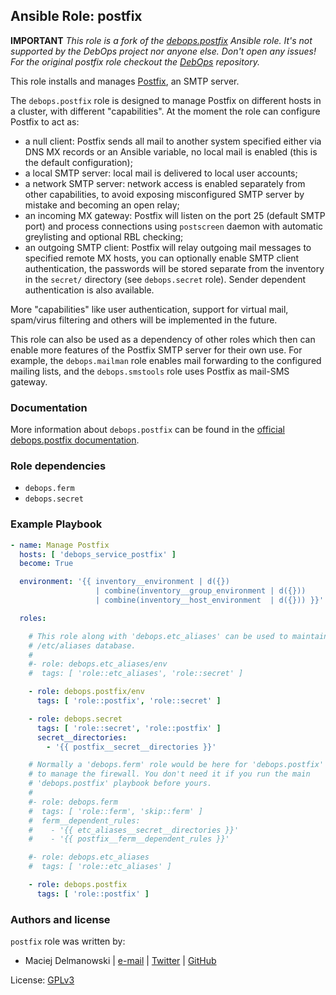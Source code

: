 ## Ansible Role: postfix

**IMPORTANT**
_This role is a fork of the [debops.postfix](https://github.com/debops/debops/tree/master/ansible/roles/debops.postfix)
Ansible role. It's not supported by the DebOps project nor anyone else. Don't
open any issues! For the original postfix role checkout the [DebOps](https://github.com/debops/debops)
repository._

This role installs and manages [Postfix](http://postfix.org/), an SMTP server.

The `debops.postfix` role is designed to manage Postfix on different hosts in
a cluster, with different "capabilities". At the moment the role can configure
Postfix to act as:

* a null client: Postfix sends all mail to another system specified
  either via DNS MX records or an Ansible variable, no local mail is enabled
  (this is the default configuration);
* a local SMTP server: local mail is delivered to local user accounts;
* a network SMTP server: network access is enabled separately from other
  capabilities, to avoid exposing misconfigured SMTP server by mistake and
  becoming an open relay;
* an incoming MX gateway: Postfix will listen on the port 25 (default SMTP
  port) and process connections using `postscreen` daemon with automatic
  greylisting and optional RBL checking;
* an outgoing SMTP client: Postfix will relay outgoing mail messages to
  specified remote MX hosts, you can optionally enable SMTP client
  authentication, the passwords will be stored separate from the inventory in
  the `secret/` directory (see `debops.secret` role). Sender dependent
  authentication is also available.

More "capabilities" like user authentication, support for virtual mail,
spam/virus filtering and others will be implemented in the future.

This role can also be used as a dependency of other roles which then can
enable more features of the Postfix SMTP server for their own use. For
example, the `debops.mailman` role enables mail forwarding to the configured
mailing lists, and the `debops.smstools` role uses Postfix as mail-SMS gateway.


### Documentation

More information about `debops.postfix` can be found in the
[official debops.postfix documentation](http://docs.debops.org/en/latest/ansible/roles/ansible-postfix/docs/).


### Role dependencies

- `debops.ferm`
- `debops.secret`


### Example Playbook

```yaml
- name: Manage Postfix
  hosts: [ 'debops_service_postfix' ]
  become: True

  environment: '{{ inventory__environment | d({})
                   | combine(inventory__group_environment | d({}))
                   | combine(inventory__host_environment  | d({})) }}'

  roles:

    # This role along with 'debops.etc_aliases' can be used to maintain the
    # /etc/aliases database.
    #
    #- role: debops.etc_aliases/env
    #  tags: [ 'role::etc_aliases', 'role::secret' ]

    - role: debops.postfix/env
      tags: [ 'role::postfix', 'role::secret' ]

    - role: debops.secret
      tags: [ 'role::secret', 'role::postfix' ]
      secret__directories:
        - '{{ postfix__secret__directories }}'

    # Normally a 'debops.ferm' role would be here for 'debops.postfix'
    # to manage the firewall. You don't need it if you run the main
    # 'debops.postfix' playbook before yours.
    #
    #- role: debops.ferm
    #  tags: [ 'role::ferm', 'skip::ferm' ]
    #  ferm__dependent_rules:
    #    - '{{ etc_aliases__secret__directories }}'
    #    - '{{ postfix__ferm__dependent_rules }}'

    #- role: debops.etc_aliases
    #  tags: [ 'role::etc_aliases' ]

    - role: debops.postfix
      tags: [ 'role::postfix' ]
```


### Authors and license

`postfix` role was written by:
- Maciej Delmanowski | [e-mail](mailto:drybjed@gmail.com) | [Twitter](https://twitter.com/drybjed) | [GitHub](https://github.com/drybjed)

License: [GPLv3](https://tldrlegal.com/license/gnu-general-public-license-v3-%28gpl-3%29)
